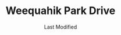 ---
layout: location-page
date: Last Modified
description: "Local COVID-19 testing is available at Weequahik Park Drive in Newark, New Jersey, USA."
permalink: "locations/new-jersey/newark/weequahik-park-drive/"
tags:
  - locations
  - new-jersey
title: Weequahik Park Drive
state: New Jersey
stateAbbr: NJ
hood: "Essex County"
address: "Elizabeth Ave & Meeker Ave"
city: "Newark"
zip: "07112"
mapUrl: "http://maps.apple.com/?q=Weequahik+Park+Drive&address=Elizabeth+Ave+and+Meeker+Ave,Newark,New+Jersey,07112"
locationType: Drive-thru
phone: "undefined"
website: "https://essexcovid.org"
onlineBooking: undefined
closed: true
closedUpdate: April 9th, 2020
notes: "By appointment only. Local residents only."
days: Contact for hours of operation.
ctaMessage: Learn more
ctaUrl: "https://essexcovid.org"
---